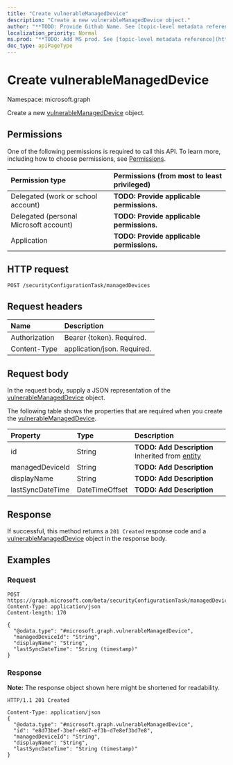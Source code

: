```yaml
---
title: "Create vulnerableManagedDevice"
description: "Create a new vulnerableManagedDevice object."
author: "**TODO: Provide Github Name. See [topic-level metadata reference](https://msgo.azurewebsites.net/add/document/guidelines/metadata.html#topic-level-metadata)**"
localization_priority: Normal
ms.prod: "**TODO: Add MS prod. See [topic-level metadata reference](https://msgo.azurewebsites.net/add/document/guidelines/metadata.html#topic-level-metadata)**"
doc_type: apiPageType
---
```


# Create vulnerableManagedDevice
Namespace: microsoft.graph

Create a new [vulnerableManagedDevice](../resources/intune-vulnerablemanageddevice.md) object.

## Permissions
One of the following permissions is required to call this API. To learn more, including how to choose permissions, see [Permissions](/graph/permissions-reference).

|Permission type|Permissions (from most to least privileged)|
|:---|:---|
|Delegated (work or school account)|**TODO: Provide applicable permissions.**|
|Delegated (personal Microsoft account)|**TODO: Provide applicable permissions.**|
|Application|**TODO: Provide applicable permissions.**|

## HTTP request

<!-- {
  "blockType": "ignored"
}
-->
``` http
POST /securityConfigurationTask/managedDevices
```

## Request headers
|Name|Description|
|:---|:---|
|Authorization|Bearer {token}. Required.|
|Content-Type|application/json. Required.|

## Request body
In the request body, supply a JSON representation of the [vulnerableManagedDevice](../resources/intune-vulnerablemanageddevice.md) object.

The following table shows the properties that are required when you create the [vulnerableManagedDevice](../resources/intune-vulnerablemanageddevice.md).

|Property|Type|Description|
|:---|:---|:---|
|id|String|**TODO: Add Description** Inherited from [entity](../resources/entity.md)|
|managedDeviceId|String|**TODO: Add Description**|
|displayName|String|**TODO: Add Description**|
|lastSyncDateTime|DateTimeOffset|**TODO: Add Description**|



## Response

If successful, this method returns a `201 Created` response code and a [vulnerableManagedDevice](../resources/intune-vulnerablemanageddevice.md) object in the response body.

## Examples

### Request
<!-- {
  "blockType": "request",
  "name": "create_vulnerablemanageddevice_from_"
}
-->
``` http
POST https://graph.microsoft.com/beta/securityConfigurationTask/managedDevices
Content-Type: application/json
Content-length: 170

{
  "@odata.type": "#microsoft.graph.vulnerableManagedDevice",
  "managedDeviceId": "String",
  "displayName": "String",
  "lastSyncDateTime": "String (timestamp)"
}
```


### Response
**Note:** The response object shown here might be shortened for readability.
<!-- {
  "blockType": "response",
  "truncated": true,
  "@odata.type": "microsoft.graph.vulnerableManagedDevice"
}
-->
``` http
HTTP/1.1 201 Created

Content-Type: application/json
{
  "@odata.type": "#microsoft.graph.vulnerableManagedDevice",
  "id": "e8d73bef-3bef-e8d7-ef3b-d7e8ef3bd7e8",
  "managedDeviceId": "String",
  "displayName": "String",
  "lastSyncDateTime": "String (timestamp)"
}
```

